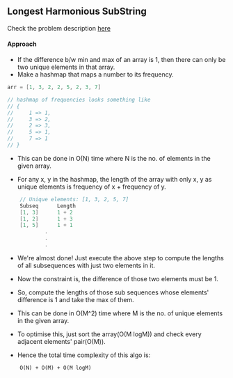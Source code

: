 ## Longest Harmonious SubString

Check the problem description [here](https://leetcode.com/explore/challenge/card/february-leetcoding-challenge-2021/584/week-1-february-1st-february-7th/3628/)

#### Approach
- If the difference b/w min and max of an array is 1, then there can only be two unique elements in that array.
- Make a hashmap that maps a number to its frequency.
```c
arr = [1, 3, 2, 2, 5, 2, 3, 7]

// hashmap of frequencies looks something like
// {
//     1 => 1,
//     3 => 2,
//     2 => 3,
//     5 => 1,
//     7 => 1
// }
```
- This can be done in O(N) time where N is the no. of elements in the given array.

- For any x, y in the hashmap, the length of the array with only x, y as unique elements is frequency of x + frequency of y.
```c
    // Unique elements: [1, 3, 2, 5, 7]
    Subseq      Length
    [1, 3]      1 + 2
    [1, 2]      1 + 3
    [1, 5]      1 + 1
            .
            .
            .
```

- We're almost done! Just execute the above step to compute the lengths of all subsequences with just two elements in it.
- Now the constraint is, the difference of those two elements must be 1.
- So, compute the lengths of those sub sequences whose elements' difference is 1 and take the max of them.
- This can be done in O(M^2) time where M is the no. of unique elements in the given array.
- To optimise this, just sort the array(O(M logM)) and check every adjacent elements' pair(O(M)).

- Hence the total time complexity of this algo is:  
```python3
    O(N) + O(M) + O(M logM)
```